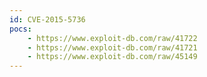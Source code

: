 ```yaml
---
id: CVE-2015-5736
pocs:
    - https://www.exploit-db.com/raw/41722
    - https://www.exploit-db.com/raw/41721
    - https://www.exploit-db.com/raw/45149
---
```


